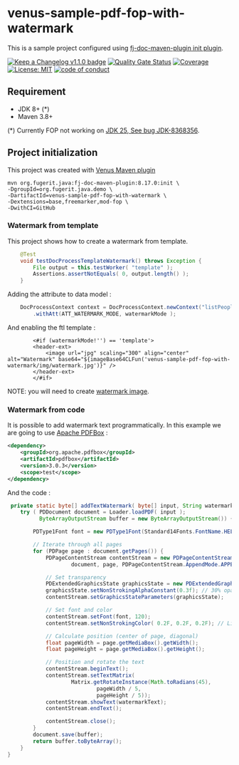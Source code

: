 # venus-sample-pdf-fop-with-watermark

This is a sample project configured using [fj-doc-maven-plugin init plugin](https://venusdocs.fugerit.org/guide/#maven-plugin-goal-init).

[![Keep a Changelog v1.1.0 badge](https://img.shields.io/badge/changelog-Keep%20a%20Changelog%20v1.1.0-%23E05735)](CHANGELOG.md)
[![Quality Gate Status](https://sonarcloud.io/api/project_badges/measure?project=fugerit79_venus-sample-pdf-fop-with-watermark&metric=alert_status)](https://sonarcloud.io/summary/new_code?id=fugerit79_venus-sample-pdf-fop-with-watermark)
[![Coverage](https://sonarcloud.io/api/project_badges/measure?project=fugerit79_venus-sample-pdf-fop-with-watermark&metric=coverage)](https://sonarcloud.io/summary/new_code?id=fugerit79_venus-sample-pdf-fop-with-watermark)
[![License: MIT](https://img.shields.io/badge/License-MIT-teal.svg)](https://opensource.org/licenses/MIT)
[![code of conduct](https://img.shields.io/badge/conduct-Contributor%20Covenant-purple.svg)](https://github.com/fugerit-org/fj-universe/blob/main/CODE_OF_CONDUCT.md)

## Requirement

* JDK 8+ (*)
* Maven 3.8+

(*) Currently FOP not working on [JDK 25, See bug JDK-8368356](https://bugs.openjdk.org/browse/JDK-8368356).

## Project initialization

This project was created with [Venus Maven plugin](https://venusdocs.fugerit.org/guide/#maven-plugin-goal-init)

```shell
mvn org.fugerit.java:fj-doc-maven-plugin:8.17.0:init \
-DgroupId=org.fugerit.java.demo \
-DartifactId=venus-sample-pdf-fop-with-watermark \
-Dextensions=base,freemarker,mod-fop \
-DwithCI=GitHub
```

### Watermark from template

This project shows how to create a watermark from template.

```java
    @Test
    void testDocProcessTemplateWatermark() throws Exception {
        File output = this.testWorker( "template" );
        Assertions.assertNotEquals( 0, output.length() );
    }
```

Adding the attribute to data model : 

```java
    DocProcessContext context = DocProcessContext.newContext("listPeople", listPeople)
        .withAtt(ATT_WATERMARK_MODE, watermarkMode );
```

And enabling the ftl template : 

```ftl
        <#if (watermarkMode!'') == 'template'>
        <header-ext>
            <image url="jpg" scaling="300" align="center" alt="Watermark" base64="${imageBase64CLFun('venus-sample-pdf-fop-with-watermark/img/watermark.jpg')}" />
        </header-ext>
        </#if>
```

NOTE: you will need to create [watermark image](src/main/resources/venus-sample-pdf-fop-with-watermark/img/watermark.jpg).

### Watermark from code

It is possible to add watermark text programmatically. In this example we are going to use [Apache PDFBox](https://pdfbox.apache.org/) : 

```xml
<dependency>
    <groupId>org.apache.pdfbox</groupId>
    <artifactId>pdfbox</artifactId>
    <version>3.0.3</version>
    <scope>test</scope>
</dependency>
```

And the code : 

```java
 private static byte[] addTextWatermark( byte[] input, String watermarkText) throws IOException {
    try ( PDDocument document = Loader.loadPDF( input );
          ByteArrayOutputStream buffer = new ByteArrayOutputStream()) {

        PDType1Font font = new PDType1Font(Standard14Fonts.FontName.HELVETICA_BOLD);

        // Iterate through all pages
        for (PDPage page : document.getPages()) {
            PDPageContentStream contentStream = new PDPageContentStream(
                    document, page, PDPageContentStream.AppendMode.APPEND, true, true);

            // Set transparency
            PDExtendedGraphicsState graphicsState = new PDExtendedGraphicsState();
            graphicsState.setNonStrokingAlphaConstant(0.3f); // 30% opacity
            contentStream.setGraphicsStateParameters(graphicsState);

            // Set font and color
            contentStream.setFont(font, 120);
            contentStream.setNonStrokingColor( 0.2F, 0.2F, 0.2F); // Light gray

            // Calculate position (center of page, diagonal)
            float pageWidth = page.getMediaBox().getWidth();
            float pageHeight = page.getMediaBox().getHeight();

            // Position and rotate the text
            contentStream.beginText();
            contentStream.setTextMatrix(
                    Matrix.getRotateInstance(Math.toRadians(45),
                            pageWidth / 5,
                            pageHeight / 5));
            contentStream.showText(watermarkText);
            contentStream.endText();

            contentStream.close();
        }
        document.save(buffer);
        return buffer.toByteArray();
    }
}
```